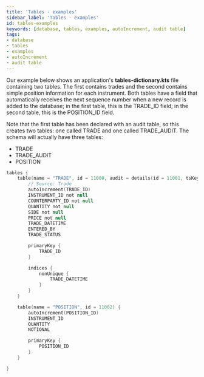 ```yaml
---
title: 'Tables - examples'
sidebar_label: 'Tables - examples'
id: tables-examples
keywords: [database, tables, examples, autoIncrement, audit table]
tags:
- database
- tables
- examples
- autoIncrement
- audit table
---
```




Our example below shows an application's **tables-dictionary.kts** file containing two tables. The first contains trades and the second contains simple position information for each instrument. Both tables have a field that automatically receives the next sequence number when a new record is added to the database; in the first table, this is the TRADE_ID field; in the second table, this is the POSITION_ID field.

Note that the first table has been declared with an audit table, so this creates two tables: one called TRADE and one called TRADE_AUDIT. The schema will actually have three tables:

- TRADE
- TRADE_AUDIT
- POSITION


```kotlin
tables {
    table(name = "TRADE", id = 11000, audit = details(id = 11001, tsKey = true)) {
        // Source: Trade
        autoIncrement(TRADE_ID)
        INSTRUMENT_ID not null
        COUNTERPARTY_ID not null
        QUANTITY not null
        SIDE not null
        PRICE not null
        TRADE_DATETIME
        ENTERED_BY
        TRADE_STATUS

        primaryKey {
            TRADE_ID
        }

        indices {
            nonUnique {
                TRADE_DATETIME
            }
        }
    }

    table(name = "POSITION", id = 11002) {
        autoIncrement(POSITION_ID)
        INSTRUMENT_ID
        QUANTITY
        NOTIONAL

        primaryKey {
            POSITION_ID
        }
    }

}
```
